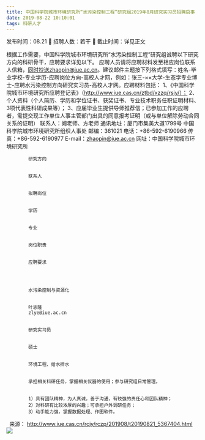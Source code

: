 ```yaml
---
title: 中国科学院城市环境研究所“水污染控制工程”研究组2019年8月研究实习员招聘启事
date: 2019-08-22 10:10:01
tags: 科研人才
---
```

发布时间：08.21   🌟   招聘人数：若干   🌈   截止时间：详见正文
<!-- more -->
根据工作需要，中国科学院城市环境研究所“水污染控制工程”研究组诚聘以下研究方向的科研骨干，应聘要求详见以下。
应聘人员请将应聘材料发至相应岗位联系人信箱，同时抄送zhaopin@iue.ac.cn。建议邮件主题按下列格式填写：姓名-毕业学校-专业学历-应聘岗位方向-高校人才网，例如：张三-××大学-生态学专业博士-应聘水污染控制方向研究实习员-高校人才网。应聘材料包括：
1、《中国科学院城市环境研究所应聘登记表》（http://www.iue.cas.cn/ztbd/xzzq/rsjy/）；
2、个人资料（个人简历、学历和学位证书、获奖证书、专业技术职务任职证明材料、3项代表性科研成果等）；
3、应届毕业生提供导师推荐信；已参加工作的应聘者，需提交现工作单位人事主管部门出具的同意报考证明（或与单位解除劳动合同关系的证明）
联系人：阙老师、方老师
通讯地址：厦门市集美大道1799号 中国科学院城市环境研究所组织人事处
邮编：361021
电话：+86-592-6190966
传真：+86-592-6190977
E-mail：zhaopin@iue.ac.cn
网址：中国科学院城市环境研究所

    
        
            
            研究方向
            
            
            联系人
            
            
            拟聘岗位
            
            
            学历
            
            
            专业
            
            
            岗位职责
            
            
            应聘要求
            
        
        
            
            水污染控制与资源化
            
            
            叶志隆
            zlye@iue.ac.cn
            
            
            研究实习员
            
            
            硕士
            
            
            环境工程、给水排水
            
            
            承担相关科研任务，掌握相关仪器的使用；参与研究组日常管理。
            
            
            1）具有团队精神，为人真诚，善于沟通，有较强的责任心和团队精神；
            2）对科研有比较浓厚的兴趣；可承担户外调研任务；
            3）动手能力强，掌握数据处理、作图软件。
            
        
    

 
来源：
http://www.iue.cas.cn/rcjy/rczp/201908/t20190821_5367404.html
 
 ![](https://cdn.weiweiblog.cn/20181015134814.png)